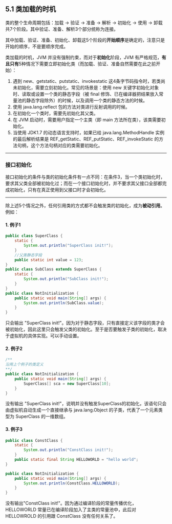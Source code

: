 ## 5.1 类加载的时机
类的整个生命周期包括：加载 -> 验证 -> 准备 -> 解析 -> 初始化 -> 使用 -> 卸载 共7个阶段。其中验证、准备、解析3个部分统称为连接。

其中加载、验证、准备、初始化、卸载这5个阶段的**开始顺序**是确定的，注意只是开始的顺序，不是要顺序完成。

类加载的时机，JVM 并没有强制约束，而对于**初始化**阶段，JVM 有严格规范，**有且只有**5种情况下需要立即初始化类（而加载、验证、准备自然需要在此之前开始）：

1. 遇到 new、getstatic、putstatic、invokestatic 这4条字节码指令时，若类尚未初始化，需要立刻初始化。常见的场景是：使用 new 关键字初始化对象时、读取或设置一个类的静态字段（被 final 修饰、已在编译器把结果放入常量池的静态字段除外）的时候，以及调用一个类的静态方法的时候。
2. 使用 java.lang.reflect 包的方法对类进行反射调用的时候。
3. 在初始化一个类时，需要先初始化其父类。
4. 在 JVM 启动时，需要用户指定一个主类（即 main 方法所在类），该类需要初始化。
5. 当使用 JDK1.7 的动态语言支持时，如果已给 java.lang.MethodHandle 实例的最后解析结果是 REF_getStatic、REF_putStatic、REF_invokeStatic 的方法句柄，这个方法句柄对应的类需要初始化。

***
### 接口初始化
接口初始化的条件与类的初始化条件有一点不同：在条件3，当一个类初始化时，要求其父类全部被初始化过；而在一个接口初始化时，并不要求其父接口全部都完成初始化，只有在真正使用到父接口时才会初始化。
***
除上述5个情况之外，任何引用类的方式都不会触发类的初始化，成为**被动引用**。例如：
#### 1. 例子1
```java
public class SuperClass {
    static {
        System.out.println("SuperClass init!");
    }
    //父类静态字段
    public static int value = 123;
}
public class SubClass extends SuperClass {
    static {
        System.out.println("SubClass init!");
    }
}
public class NotInitialization {
    public static void main(String[] args) {
        System.out.println(SubClass.value);
    }
}
```
只会输出 "SuperClass init!"。因为对于静态字段，只有直接定义该字段的类才会被初始化，因此这里只会触发父类的初始化。至于是否要触发子类的初始化，取决于虚拟机的具体实现。可以手动设置。

#### 2. 例子2
```java
/**
沿用上个例子的类定义
**/
public class NotInitialization {
    public static void main(String[] args) {
        SuperClass[] sca = new SuperClass[10];
    }
}
```
没有输出 "SuperClass init!"，说明并没有触发SuperClass的初始化，该语句只会由虚拟机自动生成一个直接继承与 java.lang.Object 的子类，代表了一个元素类型为 SuperClass 的一维数组。

#### 3. 例子3
```java
public class ConstClass {
    static {
        System.out.println("ConstClass init!");
    }
    public static final String HELLOWORLD = "hello world";
}

public class NotInitialization {
    public static void main(String[] args) {
        System.out.println(ConstClass.HELLOWORLD);
    }
}
```
没有输出"ConstClass init!"。因为通过编译阶段的常量传播优化，HELLOWORLD 常量已在编译阶段加入了主类的常量池中，此后对 HELLOWROLD 的引用跟 ConstClass 没有任何关系了。